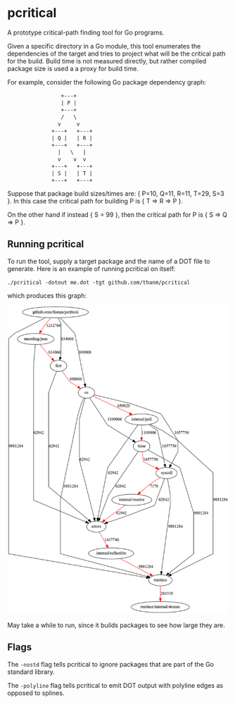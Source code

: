 # pcritical

A prototype critical-path finding tool for Go programs.

Given a specific directory in a Go module, this tool enumerates the dependencies of the target and tries to project what will be the critical path for the build. Build time is not measured directly, but rather compiled package size is used a a proxy for build time.

For example, consider the following Go package dependency graph:

```
                 +---+
                 | P |
                 +---+
                 /   \ 
                v     v
              +---+   +---+
              | Q |   | R |
              +---+   +---+
                |   \   |
                v    v  v
              +---+   +---+
              | S |   | T |
              +---+   +---+
```

Suppose that package build sizes/times are: { P=10, Q=11, R=11, T=29, S=3 }. In this case the critical path for building P is { T => R => P }.

On the other hand if instead { S = 99 }, then the critical path for P is { S => Q => P }.

## Running pcritical

To run the tool, supply a target package and the name of a DOT file to generate. Here is an example of running pcritical on itself:

```
./pcritical -dotout me.dot -tgt github.com/thanm/pcritical 
```

which produces this graph:

![dot diagram for pcritical](images/self.png)

May take a while to run, since it builds packages to see how large they are.


## Flags

The `-nostd` flag tells pcritical to ignore packages that are part of the Go standard library. 

The `-polyline` flag tells pcritical to emit DOT output with polyline edges as opposed to splines.




